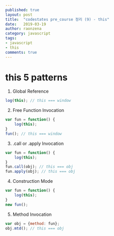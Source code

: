 ```yaml
---
published: true
layout: post
title:  "codestates pre_course 정리 (9) - this"
date:   2019-03-19
author: raonzena 
category: javascript
tags:
- javascript
- this
comments: true
---
```


# this 5 patterns #

1. Global Reference

~~~javascript
log(this); // this === window
~~~

2. Free Function Invocation

~~~javascript
var fun = function() {
    log(this); 
}
fun(); // this === window
~~~

3. .call or .apply Invocation

~~~javascript
var fun = function() {
    log(this);
}
fun.call(obj); // this === obj
fun.apply(obj); // this === obj
~~~

4. Construction Mode

~~~javascript
var fun = function() {
    log(this);
}
new fun();
~~~

5. Method Invocation

~~~javascript
var obj = {method: fun};
obj.mtd(); // this === obj
~~~
